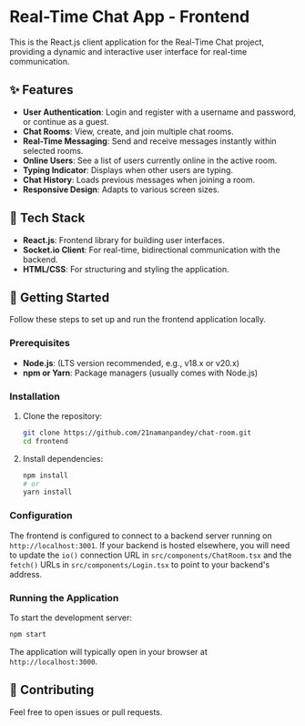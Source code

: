 # Real-Time Chat App - Frontend

This is the React.js client application for the Real-Time Chat project, providing a dynamic and interactive user interface for real-time communication.

## ✨ Features
- **User Authentication**: Login and register with a username and password, or continue as a guest.
- **Chat Rooms**: View, create, and join multiple chat rooms.
- **Real-Time Messaging**: Send and receive messages instantly within selected rooms.
- **Online Users**: See a list of users currently online in the active room.
- **Typing Indicator**: Displays when other users are typing.
- **Chat History**: Loads previous messages when joining a room.
- **Responsive Design**: Adapts to various screen sizes.

## 🧰 Tech Stack
- **React.js**: Frontend library for building user interfaces.
- **Socket.io Client**: For real-time, bidirectional communication with the backend.
- **HTML/CSS**: For structuring and styling the application.

## 🚀 Getting Started
Follow these steps to set up and run the frontend application locally.

### Prerequisites
- **Node.js**: (LTS version recommended, e.g., v18.x or v20.x)
- **npm or Yarn**: Package managers (usually comes with Node.js)

### Installation
1. Clone the repository:
   ```bash
   git clone https://github.com/21namanpandey/chat-room.git
   cd frontend
   ```

2. Install dependencies:
   ```bash
   npm install
   # or
   yarn install
   ```

### Configuration
The frontend is configured to connect to a backend server running on `http://localhost:3001`. If your backend is hosted elsewhere, you will need to update the `io()` connection URL in `src/components/ChatRoom.tsx` and the `fetch()` URLs in `src/components/Login.tsx` to point to your backend's address.

### Running the Application
To start the development server:
```bash
npm start
```

The application will typically open in your browser at `http://localhost:3000`.


## 🤝 Contributing
Feel free to open issues or pull requests.